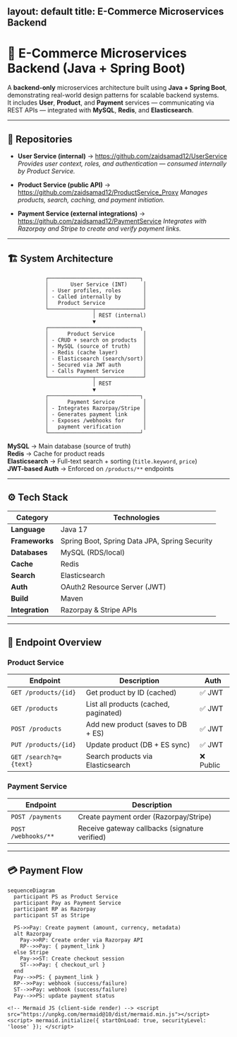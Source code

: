 layout: default
title: E-Commerce Microservices Backend
---

# 🧩 E-Commerce Microservices Backend (Java + Spring Boot)

A **backend-only** microservices architecture built using **Java + Spring Boot**, demonstrating real-world design patterns for scalable backend systems.  
It includes **User**, **Product**, and **Payment** services — communicating via REST APIs — integrated with **MySQL**, **Redis**, and **Elasticsearch**.

---

## 🔗 Repositories

- **User Service (internal)** → https://github.com/zaidsamad12/UserService
  *Provides user context, roles, and authentication — consumed internally by Product Service.*

- **Product Service (public API)** → https://github.com/zaidsamad12/ProductService_Proxy
  *Manages products, search, caching, and payment initiation.*

- **Payment Service (external integrations)** → https://github.com/zaidsamad12/PaymentService
  *Integrates with Razorpay and Stripe to create and verify payment links.*

---

## 🏗️ System Architecture

                ┌─────────────────────────────┐
                │       User Service (INT)     │
                │ - User profiles, roles       │
                │ - Called internally by       │
                │   Product Service            │
                └──────────────┬───────────────┘
                               │ REST (internal)
                               ▼
                ┌─────────────────────────────┐
                │      Product Service         │
                │ - CRUD + search on products  │
                │ - MySQL (source of truth)    │
                │ - Redis (cache layer)        │
                │ - Elasticsearch (search/sort)│
                │ - Secured via JWT auth       │
                │ - Calls Payment Service      │
                └──────────────┬───────────────┘
                               │ REST
                               ▼
                ┌─────────────────────────────┐
                │      Payment Service         │
                │ - Integrates Razorpay/Stripe │
                │ - Generates payment link     │
                │ - Exposes /webhooks for      │
                │   payment verification       │
                └─────────────────────────────┘

**MySQL** → Main database (source of truth)  
**Redis** → Cache for product reads  
**Elasticsearch** → Full-text search + sorting (`title.keyword`, `price`)  
**JWT-based Auth** → Enforced on `/products/**` endpoints  

---

## ⚙️ Tech Stack

| Category | Technologies |
|-----------|---------------|
| **Language** | Java 17 |
| **Frameworks** | Spring Boot, Spring Data JPA, Spring Security |
| **Databases** | MySQL (RDS/local) |
| **Cache** | Redis |
| **Search** | Elasticsearch |
| **Auth** | OAuth2 Resource Server (JWT) |
| **Build** | Maven |
| **Integration** | Razorpay & Stripe APIs |

---

## 🔐 Endpoint Overview

### Product Service
| Endpoint | Description | Auth |
|-----------|--------------|------|
| `GET /products/{id}` | Get product by ID (cached) | ✅ JWT |
| `GET /products` | List all products (cached, paginated) | ✅ JWT |
| `POST /products` | Add new product (saves to DB + ES) | ✅ JWT |
| `PUT /products/{id}` | Update product (DB + ES sync) | ✅ JWT |
| `GET /search?q={text}` | Search products via Elasticsearch | ❌ Public |

### Payment Service
| Endpoint | Description |
|-----------|-------------|
| `POST /payments` | Create payment order (Razorpay/Stripe) |
| `POST /webhooks/**` | Receive gateway callbacks (signature verified) |

---

## 💳 Payment Flow

```mermaid
sequenceDiagram
  participant PS as Product Service
  participant Pay as Payment Service
  participant RP as Razorpay
  participant ST as Stripe

  PS->>Pay: Create payment (amount, currency, metadata)
  alt Razorpay
    Pay->>RP: Create order via Razorpay API
    RP-->>Pay: { payment_link }
  else Stripe
    Pay->>ST: Create checkout session
    ST-->>Pay: { checkout_url }
  end
  Pay-->>PS: { payment_link }
  RP-->>Pay: webhook (success/failure)
  ST-->>Pay: webhook (success/failure)
  Pay-->>PS: update payment status

<!-- Mermaid JS (client-side render) --> <script src="https://unpkg.com/mermaid@10/dist/mermaid.min.js"></script> <script> mermaid.initialize({ startOnLoad: true, securityLevel: 'loose' }); </script>
